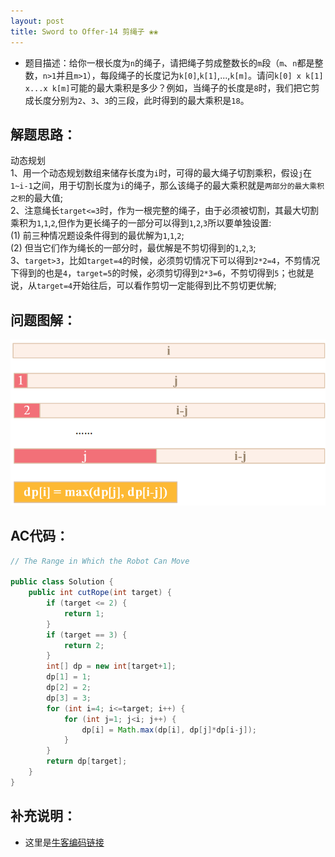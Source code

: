 ```yaml
---
layout: post
title: Sword to Offer-14 剪绳子 ❀❀
---
```


* 题目描述：给你一根长度为`n`的绳子，请把绳子剪成整数长的`m`段（`m`、`n`都是整数，`n>1`并且`m>1`），每段绳子的长度记为`k[0]`,`k[1]`,...,`k[m]`。请问`k[0] x k[1] x...x k[m]`可能的最大乘积是多少？例如，当绳子的长度是`8`时，我们把它剪成长度分别为`2`、`3`、`3`的三段，此时得到的最大乘积是`18`。


## 解题思路：

动态规划  
1、用一个动态规划数组来储存长度为`i`时，可得的最大绳子切割乘积，假设`j`在`1~i-1`之间，用于切割长度为`i`的绳子，那么该绳子的最大乘积就是`两部分的最大乘积之积`的最大值;  
2、注意绳长`target<=3`时，作为一根完整的绳子，由于必须被切割，其最大切割乘积为`1`,`1`,`2`,但作为更长绳子的一部分可以得到`1`,`2`,`3`所以要单独设置:  
(1) 前三种情况题设条件得到的最优解为`1`,`1`,`2`;  
(2) 但当它们作为绳长的一部分时，最优解是不剪切得到的`1`,`2`,`3`;  
3、`target>3`，比如`target=4`的时候，必须剪切情况下可以得到`2*2=4`，不剪情况下得到的也是`4`，`target=5`的时候，必须剪切得到`2*3=6`，不剪切得到`5`；也就是说，从`target=4`开始往后，可以看作剪切一定能得到比不剪切更优解;  


  

## 问题图解：

<center>
    <img src="/assets/img/blog/sword-offer-14.png">
</center>

## AC代码：

```java
// The Range in Which the Robot Can Move

public class Solution {
    public int cutRope(int target) {
        if (target <= 2) {
            return 1;
        }
        if (target == 3) {
            return 2;
        }
        int[] dp = new int[target+1];
        dp[1] = 1;
        dp[2] = 2;
        dp[3] = 3;
        for (int i=4; i<=target; i++) {
            for (int j=1; j<i; j++) {
                dp[i] = Math.max(dp[i], dp[j]*dp[i-j]);
            }
        }
        return dp[target];
    }
}
```

## 补充说明：

* 这里是[牛客编码链接](https://www.nowcoder.com/practice/57d85990ba5b440ab888fc72b0751bf8?tpId=13&tqId=33257&tPage=4&rp=1&ru=%2Fta%2Fcoding-interviews&qru=%2Fta%2Fcoding-interviews%2Fquestion-ranking)